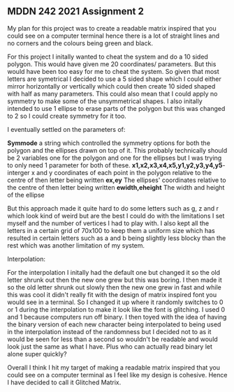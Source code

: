 ## MDDN 242 2021 Assignment 2

My plan for this project was to create a readable matrix inspired that you could see on a computer terminal hence there is a lot of straight lines and no corners  and the colours being green and black.

For this project I initally wanted to cheat the system and do a 10 sided polygon. This would have given me 20 coordinates/ parameters. But this would have been too easy for me to cheat the system. So given that most letters are symetrical I decided to use a 5 sided shape which I could either mirror horizontally or vertically which could then create 10 sided shaped with half as many parameters. This could also mean that I could apply no symmetry to make some of the unsymmetrical shapes. I also initally intended to use 1 ellipse to erase parts of the polygon but this was changed to 2 so I could create symmetry for it too.

I eventually settled on the parameters of:

 <b>Symmode</b> a string which controlled the symmetry options for both the polygon and the ellipses drawn on top of it. This probably technically should be 2 variables one for the polygon and one for the ellipses but I was trying to only need 1 parameter for both of these.
 <b>x1,x2,x3,x4,x5,y1,y2,y3,y4,y5</b>-interger x and y coordinates of each point in the polygon relative to the centre of then letter being written
 <b>ex,ey</b> The ellipses' coordinates relative to the centre of then letter being written
<b>ewidth,eheight</b> The width and height of the ellipse


But this approach made it quite hard to do some letters such as g, z and r which look kind of weird but are the best I could do with the limitations I set myself and the number of vertices I had to play with. I also kept all the letters in a certain grid of 70x100 to keep them a uniform size which has resulted in certain letters such as a and b being slightly less blocky than the rest which was another limitation of my system.


Interpolation:

For the interpolation I initally had the default one but changed it so the old letter shrunk out then the new one grew but this was boring. I then made it so the old letter shrunk out slowly then the new one grew in fast and while this was cool it didn't really fit with the design of matrix inspired font you would see in a terminal. So I changed it up where it randomly switches to 0 or 1 during the interpolation to make it look like the font is glitching. I used 0 and 1 because computers run off binary. I then toyed with the idea of having the binary version of each new character being interpolated to being used in the interpolation instead of the randomness but I decided not to as it would be seen for less than a second so wouldn't be readable and would look just the same as what I have. Plus who can actually read binary let alone super quickly?      

Overall I think I hit my target of making a readable matrix inspired that you could see on a computer terminal as I feel like my design is cohesive. Hence  I have decided to call it Glitched Matrix.

